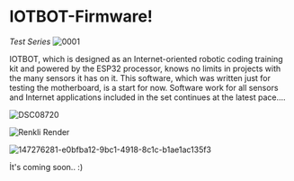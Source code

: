 # IOTBOT-Firmware!

_Test Series_
![0001](https://user-images.githubusercontent.com/29681734/147276468-31c49ba0-35c8-4051-94b8-cfa8085ccd3c.jpg)


IOTBOT, which is designed as an Internet-oriented robotic coding training kit and powered by the ESP32 processor, knows no limits in projects with the many sensors it has on it. This software, which was written just for testing the motherboard, is a start for now. Software work for all sensors and Internet applications included in the set continues at the latest pace....

![DSC08720](https://user-images.githubusercontent.com/29681734/147276239-3485f32b-0f12-4a26-8414-313b21543e45.JPG)

![Renkli Render](https://user-images.githubusercontent.com/29681734/147276331-bf3be7a0-879c-4f86-856c-34b1163e4695.png)

![147276281-e0bfba12-9bc1-4918-8c1c-b1ae1ac135f3](https://user-images.githubusercontent.com/29681734/147276344-b583933f-7767-4fb6-841d-675870ccb06e.png)

İt's coming soon.. :)
